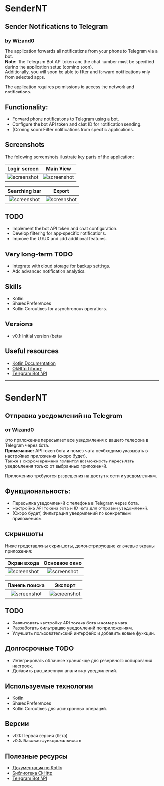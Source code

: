 # SenderNT
## Sender Notifications to Telegram
### by Wizand0

The application forwards all notifications from your phone to Telegram via a bot.  
**Note:** The Telegram Bot API token and the chat number must be specified during the application setup (coming soon).  
Additionally, you will soon be able to filter and forward notifications only from selected apps.

The application requires permissions to access the network and notifications.

## Functionality:

- Forward phone notifications to Telegram using a bot.
- Configure the bot API token and chat ID for notification sending.
- (Coming soon) Filter notifications from specific applications.

## Screenshots

The following screenshots illustrate key parts of the application:

|          Login screen          |           Main View            |
|:------------------------------:|:------------------------------:|
| ![screenshot](screenshot1.png) | ![screenshot](screenshot2.png) |

|         Searching bar          |             Export             |
|:------------------------------:|:------------------------------:|
| ![screenshot](screenshot3.png) | ![screenshot](screenshot4.png) |

## TODO
- Implement the bot API token and chat configuration.
- Develop filtering for app-specific notifications.
- Improve the UI/UX and add additional features.

## Very long-term TODO
- Integrate with cloud storage for backup settings.
- Add advanced notification analytics.

## Skills
- Kotlin
- SharedPreferences
- Kotlin Coroutines for asynchronous operations.

## Versions
- v0.1: Initial version (beta)

## Useful resources
- [Kotlin Documentation](https://kotlinlang.org/docs/reference/)
- [OkHttp Library](https://square.github.io/okhttp/)
- [Telegram Bot API](https://core.telegram.org/bots/api)

---

# SenderNT
## Отправка уведомлений на Telegram
### от Wizand0

Это приложение пересылает все уведомления с вашего телефона в Telegram через бота.  
**Примечание:** API токен бота и номер чата необходимо указывать в настройках приложения (скоро будет).  
Также в скором времени появится возможность пересылать уведомления только от выбранных приложений.

Приложению требуются разрешения на доступ к сети и уведомлениям.

## Функциональность:

- Пересылка уведомлений с телефона в Telegram через бота.
- Настройка API токена бота и ID чата для отправки уведомлений.
- (Скоро будет) Фильтрация уведомлений по конкретным приложениям.

## Скриншоты

Ниже представлены скриншоты, демонстрирующие ключевые экраны приложения:

|          Экран входа           |           Основное окно         |
|:------------------------------:|:------------------------------:|
| ![screenshot](screenshot1.png) | ![screenshot](screenshot2.png) |

|         Панель поиска          |             Экспорт            |
|:------------------------------:|:------------------------------:|
| ![screenshot](screenshot3.png) | ![screenshot](screenshot4.png) |

## TODO
- Реализовать настройку API токена бота и номера чата.
- Разработать фильтрацию уведомлений по приложениям.
- Улучшить пользовательский интерфейс и добавить новые функции.

## Долгосрочные TODO
- Интегрировать облачное хранилище для резервного копирования настроек.
- Добавить расширенную аналитику уведомлений.

## Используемые технологии
- Kotlin
- SharedPreferences
- Kotlin Coroutines для асинхронных операций.

## Версии
- v0.1: Первая версия (бета)
- v0.5: Базовая функциональность

## Полезные ресурсы
- [Документация по Kotlin](https://kotlinlang.org/docs/reference/)
- [Библиотека OkHttp](https://square.github.io/okhttp/)
- [Telegram Bot API](https://core.telegram.org/bots/api)
